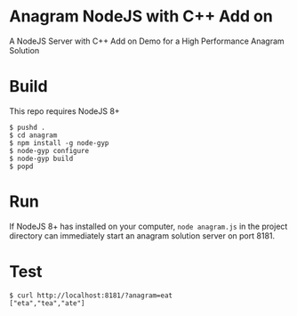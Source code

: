 # Anagram NodeJS with C++ Add on

A NodeJS Server with C++ Add on Demo for a High Performance Anagram Solution

# Build 

This repo requires NodeJS 8+

```
$ pushd .
$ cd anagram
$ npm install -g node-gyp
$ node-gyp configure
$ node-gyp build
$ popd
```

# Run

If NodeJS 8+ has installed on your computer, `node anagram.js` in the project directory can immediately start an anagram solution server on port 8181.

# Test


```
$ curl http://localhost:8181/?anagram=eat
["eta","tea","ate"]
```
